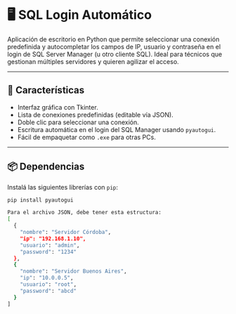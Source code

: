 # 🖥️ SQL Login Automático

Aplicación de escritorio en Python que permite seleccionar una conexión predefinida y autocompletar los campos de IP, usuario y contraseña en el login de SQL Server Manager (u otro cliente SQL). Ideal para técnicos que gestionan múltiples servidores y quieren agilizar el acceso.

---

## 🚀 Características

- Interfaz gráfica con Tkinter.
- Lista de conexiones predefinidas (editable vía JSON).
- Doble clic para seleccionar una conexión.
- Escritura automática en el login del SQL Manager usando `pyautogui`.
- Fácil de empaquetar como `.exe` para otras PCs.

---

## 📦 Dependencias

Instalá las siguientes librerías con `pip`:

```bash
pip install pyautogui

Para el archivo JSON, debe tener esta estructura: 
[
  {
    "nombre": "Servidor Córdoba",
    "ip": "192.168.1.10",
    "usuario": "admin",
    "password": "1234"
  },
  {
    "nombre": "Servidor Buenos Aires",
    "ip": "10.0.0.5",
    "usuario": "root",
    "password": "abcd"
  }
]
